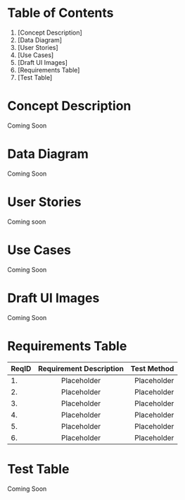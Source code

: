 # Table of Contents

1. [Concept Description] 
2. [Data Diagram]
3. [User Stories]
4. [Use Cases] 
5. [Draft UI Images] 
6. [Requirements Table] 
7. [Test Table] 

# Concept Description
Coming Soon

# Data Diagram
Coming Soon

# User Stories
Coming soon

# Use Cases
Coming Soon

# Draft UI Images
Coming Soon

# Requirements Table
|ReqID  |Requirement Description   | Test Method |
|-------|:------------------------:|------------:|
|1.     |Placeholder               | Placeholder |
|2.     |Placeholder               |Placeholder  |
|3.     |Placeholder               |Placeholder  |
|4.     |Placeholder               |Placeholder  |
|5.     |Placeholder               |Placeholder  |
|6.     |Placeholder               |Placeholder  |

# Test Table
Coming Soon
